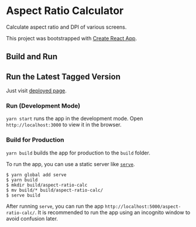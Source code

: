 # Aspect Ratio Calculator

Calculate aspect ratio and DPI of various screens.

This project was bootstrapped with [Create React App](https://github.com/facebook/create-react-app).

## Build and Run

## Run the Latest Tagged Version

Just visit [deployed page](https://leeye51456.github.io/aspect-ratio-calc/).

### Run (Development Mode)

`yarn start` runs the app in the development mode. Open `http://localhost:3000` to view it in the browser.

### Build for Production

`yarn build` builds the app for production to the `build` folder.

To run the app, you can use a static server like [`serve`](https://www.npmjs.com/package/serve).

```shell
$ yarn global add serve
$ yarn build
$ mkdir build/aspect-ratio-calc
$ mv build/* build/aspect-ratio-calc/
$ serve build
```

After running `serve`, you can run the app `http://localhost:5000/aspect-ratio-calc/`. It is recommended to run the app using an incognito window to avoid confusion later.
